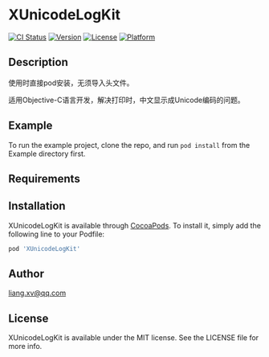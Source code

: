 # XUnicodeLogKit

[![CI Status](https://img.shields.io/travis/papfish/XUnicodeLogKit.svg?style=flat)](https://travis-ci.org/papfish/XUnicodeLogKit)
[![Version](https://img.shields.io/cocoapods/v/XUnicodeLogKit.svg?style=flat)](https://cocoapods.org/pods/XUnicodeLogKit)
[![License](https://img.shields.io/cocoapods/l/XUnicodeLogKit.svg?style=flat)](https://cocoapods.org/pods/XUnicodeLogKit)
[![Platform](https://img.shields.io/cocoapods/p/XUnicodeLogKit.svg?style=flat)](https://cocoapods.org/pods/XUnicodeLogKit)

## Description

使用时直接pod安装，无须导入头文件。

适用Objective-C语言开发，解决打印时，中文显示成Unicode编码的问题。

## Example

To run the example project, clone the repo, and run `pod install` from the Example directory first.

## Requirements

## Installation

XUnicodeLogKit is available through [CocoaPods](https://cocoapods.org). To install
it, simply add the following line to your Podfile:

```ruby
pod 'XUnicodeLogKit'
```

## Author

liang.xv@qq.com

## License

XUnicodeLogKit is available under the MIT license. See the LICENSE file for more info.
